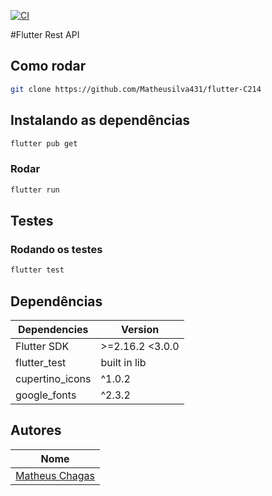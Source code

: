 [![CI](https://github.com/Matheusilva431/flutter-C214/actions/workflows/CI.yml/badge.svg)](https://github.com/Matheusilva431/flutter-C214/actions/workflows/CI.yml)

#Flutter Rest API

## Como rodar
```bash
git clone https://github.com/Matheusilva431/flutter-C214
```

## Instalando as dependências
```bash
flutter pub get
```

### Rodar
```bash
flutter run
```

## Testes
### Rodando os testes
```bash
flutter test
```

## Dependências

| **Dependencies** | **Version**  |
|------------------|--------------|
| Flutter SDK      | >=2.16.2 <3.0.0  |
| flutter_test     | built in lib |
|cupertino_icons   | ^1.0.2       |
| google_fonts     | ^2.3.2      |


## Autores

| **Nome**        |
|-----------------|
| [Matheus Chagas](https://github.com/Matheusilva431) |
